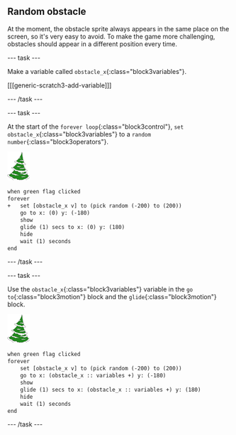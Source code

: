 ## Random obstacle

At the moment, the obstacle sprite always appears in the same place on the screen, so it's very easy to avoid. To make the game more challenging, obstacles should appear in a different position every time.

--- task ---

Make a variable called `obstacle_x`{:class="block3variables"}.

[[[generic-scratch3-add-variable]]]

--- /task ---

--- task ---

At the start of the `forever loop`{:class="block3control"}, `set obstacle_x`{:class="block3variables"} to a `random number`{:class="block3operators"}.

![obstacle sprite](images/obstacle_sprite.png)

```blocks3
when green flag clicked
forever 
+   set [obstacle_x v] to (pick random (-200) to (200))
    go to x: (0) y: (-180)
    show
    glide (1) secs to x: (0) y: (180)
    hide
    wait (1) seconds
end
```


--- /task ---

--- task ---

Use the `obstacle_x`{:class="block3variables"} variable in the `go to`{:class="block3motion"} block and the `glide`{:class="block3motion"} block.

![obstacle sprite](images/obstacle_sprite.png)

```blocks3
when green flag clicked
forever 
    set [obstacle_x v] to (pick random (-200) to (200))
    go to x: (obstacle_x :: variables +) y: (-180)
    show
    glide (1) secs to x: (obstacle_x :: variables +) y: (180)
    hide
    wait (1) seconds
end
```

--- /task ---